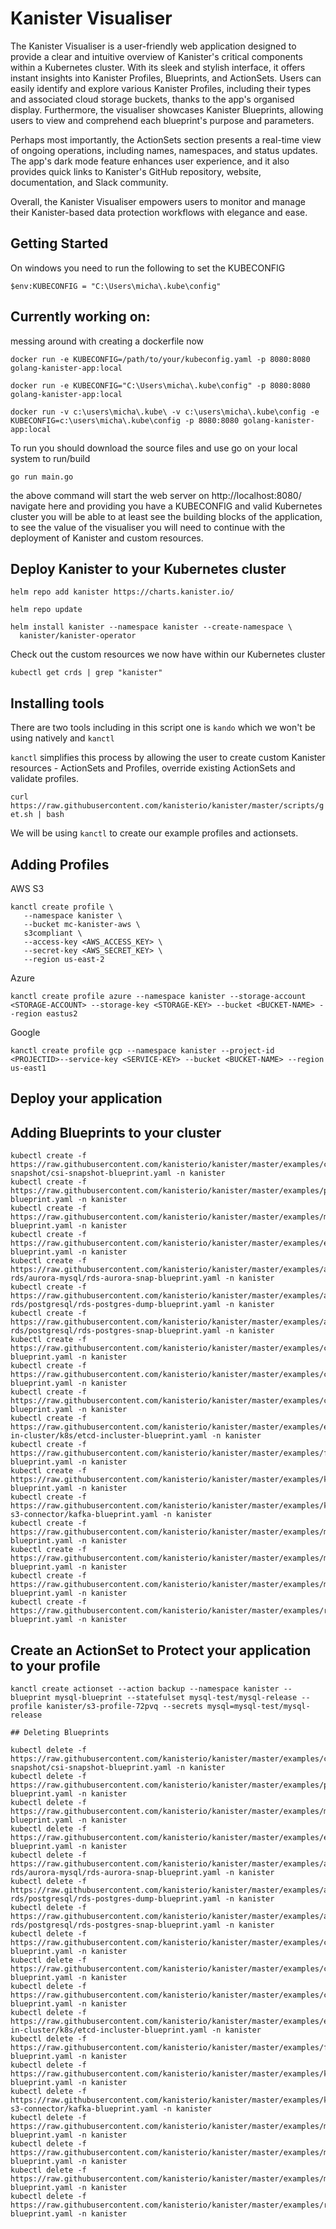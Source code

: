 # Kanister Visualiser 

The Kanister Visualiser is a user-friendly web application designed to provide a clear and intuitive overview of Kanister's critical components within a Kubernetes cluster. With its sleek and stylish interface, it offers instant insights into Kanister Profiles, Blueprints, and ActionSets. Users can easily identify and explore various Kanister Profiles, including their types and associated cloud storage buckets, thanks to the app's organised display. Furthermore, the visualiser showcases Kanister Blueprints, allowing users to view and comprehend each blueprint's purpose and parameters. 

Perhaps most importantly, the ActionSets section presents a real-time view of ongoing operations, including names, namespaces, and status updates. The app's dark mode feature enhances user experience, and it also provides quick links to Kanister's GitHub repository, website, documentation, and Slack community. 

Overall, the Kanister Visualiser empowers users to monitor and manage their Kanister-based data protection workflows with elegance and ease.

## Getting Started 

On windows you need to run the following to set the KUBECONFIG 

`$env:KUBECONFIG = "C:\Users\micha\.kube\config"`

## Currently working on: 

messing around with creating a dockerfile now 

```
docker run -e KUBECONFIG=/path/to/your/kubeconfig.yaml -p 8080:8080 golang-kanister-app:local

docker run -e KUBECONFIG="C:\Users\micha\.kube\config" -p 8080:8080 golang-kanister-app:local

docker run -v c:\users\micha\.kube\ -v c:\users\micha\.kube\config -e KUBECONFIG=c:\users\micha\.kube\config -p 8080:8080 golang-kanister-app:local
```

To run you should download the source files and use go on your local system to run/build 

```
go run main.go
```

the above command will start the web server on http://localhost:8080/ navigate here and providing you have a KUBECONFIG and valid Kubernetes cluster you will be able to at least see the building blocks of the application, to see the value of the visualiser you will need to continue with the deployment of Kanister and custom resources. 

## Deploy Kanister to your Kubernetes cluster 

`helm repo add kanister https://charts.kanister.io/`

`helm repo update` 

```
helm install kanister --namespace kanister --create-namespace \
  kanister/kanister-operator
```

Check out the custom resources we now have within our Kubernetes cluster 

`kubectl get crds | grep "kanister"`

## Installing tools 

There are two tools including in this script one is `kando` which we won't be using natively and `kanctl`  

`kanctl` simplifies this process by allowing the user to create custom Kanister resources - ActionSets and Profiles, override existing ActionSets and validate profiles.

`curl https://raw.githubusercontent.com/kanisterio/kanister/master/scripts/get.sh | bash`

We will be using `kanctl` to create our example profiles and actionsets. 

## Adding Profiles 

AWS S3 
```
kanctl create profile \
   --namespace kanister \
   --bucket mc-kanister-aws \
   s3compliant \
   --access-key <AWS_ACCESS_KEY> \
   --secret-key <AWS_SECRET_KEY> \
   --region us-east-2
```
Azure 
```
kanctl create profile azure --namespace kanister --storage-account <STORAGE-ACCOUNT> --storage-key <STORAGE-KEY> --bucket <BUCKET-NAME> --region eastus2
```

Google 
```
kanctl create profile gcp --namespace kanister --project-id <PROJECTID>--service-key <SERVICE-KEY> --bucket <BUCKET-NAME> --region us-east1
```

## Deploy your application 

## Adding Blueprints to your cluster 
```
kubectl create -f https://raw.githubusercontent.com/kanisterio/kanister/master/examples/csi-snapshot/csi-snapshot-blueprint.yaml -n kanister
kubectl create -f https://raw.githubusercontent.com/kanisterio/kanister/master/examples/postgresql/postgres-blueprint.yaml -n kanister
kubectl create -f https://raw.githubusercontent.com/kanisterio/kanister/master/examples/mysql/mysql-blueprint.yaml -n kanister
kubectl create -f https://raw.githubusercontent.com/kanisterio/kanister/master/examples/elasticsearch/elasticsearch-blueprint.yaml -n kanister
kubectl create -f https://raw.githubusercontent.com/kanisterio/kanister/master/examples/aws-rds/aurora-mysql/rds-aurora-snap-blueprint.yaml -n kanister
kubectl create -f https://raw.githubusercontent.com/kanisterio/kanister/master/examples/aws-rds/postgresql/rds-postgres-dump-blueprint.yaml -n kanister
kubectl create -f https://raw.githubusercontent.com/kanisterio/kanister/master/examples/aws-rds/postgresql/rds-postgres-snap-blueprint.yaml -n kanister
kubectl create -f https://raw.githubusercontent.com/kanisterio/kanister/master/examples/cassandra/cassandra-blueprint.yaml -n kanister
kubectl create -f https://raw.githubusercontent.com/kanisterio/kanister/master/examples/cockroachdb/cockroachdb-blueprint.yaml -n kanister 
kubectl create -f https://raw.githubusercontent.com/kanisterio/kanister/master/examples/couchbase/couchbase-blueprint.yaml -n kanister
kubectl create -f https://raw.githubusercontent.com/kanisterio/kanister/master/examples/etcd/etcd-in-cluster/k8s/etcd-incluster-blueprint.yaml -n kanister
kubectl create -f https://raw.githubusercontent.com/kanisterio/kanister/master/examples/foundationdb/foundationdb-blueprint.yaml -n kanister
kubectl create -f https://raw.githubusercontent.com/kanisterio/kanister/master/examples/k8ssandra/k8ssandra-blueprint.yaml -n kanister
kubectl create -f https://raw.githubusercontent.com/kanisterio/kanister/master/examples/kafka/adobe-s3-connector/kafka-blueprint.yaml -n kanister
kubectl create -f https://raw.githubusercontent.com/kanisterio/kanister/master/examples/maria/maria-blueprint.yaml -n kanister
kubectl create -f https://raw.githubusercontent.com/kanisterio/kanister/master/examples/mongodb/mongo-blueprint.yaml -n kanister
kubectl create -f https://raw.githubusercontent.com/kanisterio/kanister/master/examples/mssql/mssql-blueprint.yaml -n kanister
kubectl create -f https://raw.githubusercontent.com/kanisterio/kanister/master/examples/redis/redis-blueprint.yaml -n kanister
```
## Create an ActionSet to Protect your application to your profile 
```
kanctl create actionset --action backup --namespace kanister --blueprint mysql-blueprint --statefulset mysql-test/mysql-release --profile kanister/s3-profile-72pvq --secrets mysql=mysql-test/mysql-release
```

```
## Deleting Blueprints 

kubectl delete -f https://raw.githubusercontent.com/kanisterio/kanister/master/examples/csi-snapshot/csi-snapshot-blueprint.yaml -n kanister
kubectl delete -f https://raw.githubusercontent.com/kanisterio/kanister/master/examples/postgresql/postgres-blueprint.yaml -n kanister
kubectl delete -f https://raw.githubusercontent.com/kanisterio/kanister/master/examples/mysql/mysql-blueprint.yaml -n kanister
kubectl delete -f https://raw.githubusercontent.com/kanisterio/kanister/master/examples/elasticsearch/elasticsearch-blueprint.yaml -n kanister
kubectl delete -f https://raw.githubusercontent.com/kanisterio/kanister/master/examples/aws-rds/aurora-mysql/rds-aurora-snap-blueprint.yaml -n kanister
kubectl delete -f https://raw.githubusercontent.com/kanisterio/kanister/master/examples/aws-rds/postgresql/rds-postgres-dump-blueprint.yaml -n kanister
kubectl delete -f https://raw.githubusercontent.com/kanisterio/kanister/master/examples/aws-rds/postgresql/rds-postgres-snap-blueprint.yaml -n kanister
kubectl delete -f https://raw.githubusercontent.com/kanisterio/kanister/master/examples/cassandra/cassandra-blueprint.yaml -n kanister
kubectl delete -f https://raw.githubusercontent.com/kanisterio/kanister/master/examples/cockroachdb/cockroachdb-blueprint.yaml -n kanister 
kubectl delete -f https://raw.githubusercontent.com/kanisterio/kanister/master/examples/couchbase/couchbase-blueprint.yaml -n kanister
kubectl delete -f https://raw.githubusercontent.com/kanisterio/kanister/master/examples/etcd/etcd-in-cluster/k8s/etcd-incluster-blueprint.yaml -n kanister
kubectl delete -f https://raw.githubusercontent.com/kanisterio/kanister/master/examples/foundationdb/foundationdb-blueprint.yaml -n kanister
kubectl delete -f https://raw.githubusercontent.com/kanisterio/kanister/master/examples/k8ssandra/k8ssandra-blueprint.yaml -n kanister
kubectl delete -f https://raw.githubusercontent.com/kanisterio/kanister/master/examples/kafka/adobe-s3-connector/kafka-blueprint.yaml -n kanister
kubectl delete -f https://raw.githubusercontent.com/kanisterio/kanister/master/examples/maria/maria-blueprint.yaml -n kanister
kubectl delete -f https://raw.githubusercontent.com/kanisterio/kanister/master/examples/mongodb/mongo-blueprint.yaml -n kanister
kubectl delete -f https://raw.githubusercontent.com/kanisterio/kanister/master/examples/mssql/mssql-blueprint.yaml -n kanister
kubectl delete -f https://raw.githubusercontent.com/kanisterio/kanister/master/examples/redis/redis-blueprint.yaml -n kanister

```
